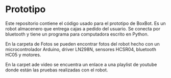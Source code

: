 # Prototipo
Este repositorio contiene el código usado para el prototipo de BoxBot. Es un robot almacenero que entrega cajas a pedido del usuario.
Se conecta por bluetooth y tiene un programa para computadora escrito en Python.

En la carpeta de Fotos se pueden encontrar fotos del robot hecho con un microcontrolador Arduino, driver LN298N, sensores HCSR04, bluetooth HC05 y motores.

En la carpet ade video se encuentra un enlace a una playlist de youtube donde están las pruebas realizadas con el robot.
